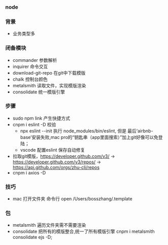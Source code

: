 ### node
### 背景
* 业务类型多

### 闭备模块
* commander 参数解析
* inquirer 命令交互
* download-git-repo 在git中下载模版
* chalk 控制台颜色
* metalsmith 读取文件，实现模版渲染
* consolidate 统一模版引擎

### 步骤
* sudo npm link 产生快捷方式
* cnpm i eslint -D 校验
  * npx eslint --init 执行 node_modules/bin/eslint, 但是 最后‘airbnb-base’安装失败,mac pro的“钥匙串（app里面搜索）”加上git好像可以免登陆；
  * vscode 配置eslint 保存自动修复
* 拉取git模版，https://developer.github.com/v3/   -> https://developer.github.com/v3/repos/
 -> https://api.github.com/orgs/zhu-cli/repos
* cnpm i axios -D

### 技巧
* mac 打开文件夹 命令行 open /Users/bosszhang/.template

### 包
* metalsmith 遍历文件夹需不需要渲染
* consolidate 把所有的模版整合,统一了所有模版引擎 cnpm i metalsmith consolidate ejs -D;